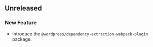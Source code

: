 ## Unreleased

### New Feature

- Introduce the `@wordpress/dependency-extraction-webpack-plugin` package.
